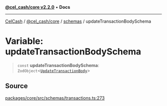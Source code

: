 [**@cel_cash/core v2.2.0**](../../README.md) • **Docs**

***

[CelCash](../../../../packages.md) / [@cel\_cash/core](../../README.md) / [schemas](../README.md) / updateTransactionBodySchema

# Variable: updateTransactionBodySchema

> `const` **updateTransactionBodySchema**: `ZodObject`\<[`UpdateTransactionBody`](../../index/type-aliases/UpdateTransactionBody.md)\>

## Source

[packages/core/src/schemas/transactions.ts:273](https://github.com/Pyxlab/celcash/blob/9e2eeefc75067a4b86d18d5bb144eb4446f097c2/packages/core/src/schemas/transactions.ts#L273)
